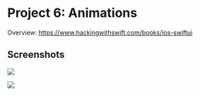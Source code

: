 # Project 6: Animations


Overview: https://www.hackingwithswift.com/books/ios-swiftui


## Screenshots

![](https://github.com/benjamin-wen/Hacking-with-iOS/blob/master/SwiftUI-Edition/Project-06/screenshot-01.png)

![](https://github.com/benjamin-wen/Hacking-with-iOS/blob/master/SwiftUI-Edition/Project-06/screenshot-02.png)
